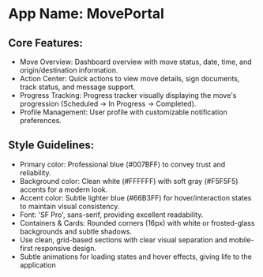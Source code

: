 # **App Name**: MovePortal

## Core Features:

- Move Overview: Dashboard overview with move status, date, time, and origin/destination information.
- Action Center: Quick actions to view move details, sign documents, track status, and message support.
- Progress Tracking: Progress tracker visually displaying the move's progression (Scheduled -> In Progress -> Completed).
- Profile Management: User profile with customizable notification preferences.

## Style Guidelines:

- Primary color: Professional blue (#007BFF) to convey trust and reliability.
- Background color: Clean white (#FFFFFF) with soft gray (#F5F5F5) accents for a modern look.
- Accent color: Subtle lighter blue (#66B3FF) for hover/interaction states to maintain visual consistency.
- Font: 'SF Pro', sans-serif, providing excellent readability.
- Containers & Cards: Rounded corners (16px) with white or frosted-glass backgrounds and subtle shadows.
- Use clean, grid-based sections with clear visual separation and mobile-first responsive design.
- Subtle animations for loading states and hover effects, giving life to the application